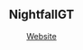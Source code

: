 <h2 align="center">NightfallGT</h2>
<p align="center">
  
<p align="center">
<a href="http://nightfall.epizy.com">Website</a>
</p> 

</p>

